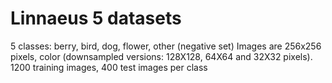 # Linnaeus 5 datasets

5 classes: berry, bird, dog, flower, other (negative set)
Images are 256x256 pixels, color (downsampled versions: 128X128, 64X64 and 32X32 pixels).
1200 training images, 400 test images per class

